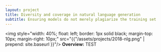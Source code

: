 ```yaml
---
layout: project
title: Diversity and coverage in natural language generation
subtitle: Ensuring models do not merely plagiarize the training set
---
```


<img style="width: 40%; float: left; border: 1px solid black; margin-top: 10px; margin-right: 10px;" src="{{"/assets/projects/2018-nlg.png" | prepend: site.baseurl }}"/>
**Overview:** 
TEST
